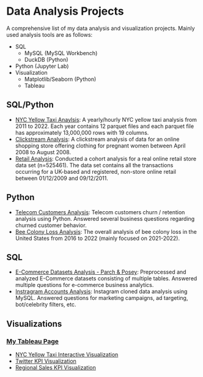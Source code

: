 # Data Analysis Projects

A comprehensive list of my data analysis and visualization projects. Mainly used analysis tools are as follows:

- SQL
    - MySQL (MySQL Workbench)
    - DuckDB (Python)
- Python (Jupyter Lab)
- Visualization
    - Matplotlib/Seaborn (Python)
    - Tableau

## SQL/Python

- [NYC Yellow Taxi Anaylsis](https://github.com/junnpp/nyc-yellow-taxi): A yearly/hourly NYC yellow taxi analysis from 2011 to 2022. Each year contains 12 parquet files and each parquet file has approximately 13,000,000 rows with 19 columns. 
- [Clickstream Analysis](https://github.com/junnpp/click-analysis): A clickstream analysis of data for an online shopping store offering clothing for pregnant women between April 2008 to August 2008. 
- [Retail Analysis](https://github.com/junnpp/retail-analysis): Conducted a cohort analysis for a real online retail store data set (n=525461). The data set contains all the transactions occurring for a UK-based and registered, non-store online retail between 01/12/2009 and 09/12/2011. 

## Python

- [Telecom Customers Analysis](./python-telecom-churn-analysis/): Telecom customers churn / retention analysis using Python. Answered several business questions regarding churned customer behavior.
- [Bee Colony Loss Analysis](https://github.com/junnpp/bee-colony-loss): The overall analysis of bee colony loss in the United States from 2016 to 2022 (mainly focused on 2021-2022). 

## SQL

- [E-Commerce Datasets Analysis - Parch & Posey](./mysql-parch-and-posey-analysis/): Preprocessed and analyzed E-Commerce datasets consisting of multiple tables. Answered multiple questions for e-commerce business analytics.
- [Instragram Accounts Analysis](./mysql-instragram-project): Instagram cloned data analysis using MySQL. Answered questions for marketing campaigns, ad targeting, bot/celebrity filters, etc.

## Visualizations

### [My Tableau Page](https://public.tableau.com/app/profile/junhyeok.park)
- [NYC Yellow Taxi Interactive Visualization](https://public.tableau.com/app/profile/junhyeok.park/viz/NYCYellowTaxiAnalysis_16733749237460/NYCDashboard)
- [Twitter KPI Visualization](https://public.tableau.com/app/profile/junhyeok.park/viz/TwitterKPIReportRWFD/Dashboard2)
- [Regional Sales KPI Visualization](https://public.tableau.com/app/profile/junhyeok.park/viz/RegionalProftabilityReport/regional-profitability)
